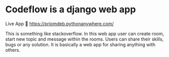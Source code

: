 # Codeflow is a django web app

Live App 
🌵 https://priomdeb.pythonanywhere.com/

This is something like stackoverflow. In this web app user can create room, start new topic and message within the rooms. Users can share their skills, bugs or any solution. It is basically a web app for sharing anything with others.
